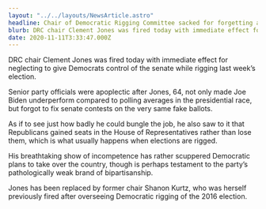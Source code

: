 ```yaml
---
layout: "../../layouts/NewsArticle.astro"
headline: Chair of Democratic Rigging Committee sacked for forgetting about the senate
blurb: DRC chair Clement Jones was fired today with immediate effect for neglecting to give Democrats control of the senate while rigging last week’s election.
date: 2020-11-11T3:33:47.000Z
---
```


DRC chair Clement Jones was fired today with immediate effect for neglecting to give Democrats control of the senate while rigging last week’s election.

Senior party officials were apoplectic after Jones, 64, not only made Joe Biden underperform compared to polling averages in the presidential race, but forgot to fix senate contests on the very same fake ballots.

As if to see just how badly he could bungle the job, he also saw to it that Republicans gained seats in the House of Representatives rather than lose them, which is what usually happens when elections are rigged.

His breathtaking show of incompetence has rather scuppered Democratic plans to take over the country, though is perhaps testament to the party’s pathologically weak brand of bipartisanship.

Jones has been replaced by former chair Shanon Kurtz, who was herself previously fired after overseeing Democratic rigging of the 2016 election.
